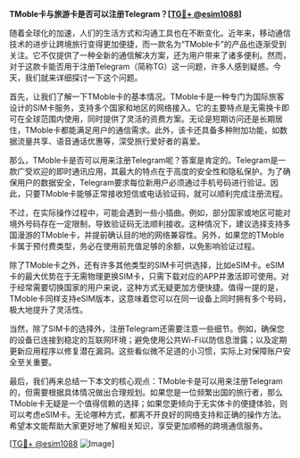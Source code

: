**TMoble卡与旅游卡是否可以注册Telegram？[[TG💪+ @esim1088](https://t.me/s/esim1088)]**

随着全球化的加速，人们的生活方式和沟通工具也在不断变化。近年来，移动通信技术的进步让跨境旅行变得更加便捷，而一款名为“TMoble卡”的产品也逐渐受到关注。它不仅提供了一种全新的通信解决方案，还为用户带来了诸多便利。然而，对于这款卡能否用于注册Telegram（简称TG）这一问题，许多人感到疑惑。今天，我们就来详细探讨一下这个问题。

首先，让我们了解一下TMoble卡的基本情况。TMoble卡是一种专门为国际旅客设计的SIM卡服务，支持多个国家和地区的网络接入。它的主要特点是无需换卡即可在全球范围内使用，同时提供了灵活的资费方案。无论是短期访问还是长期居住，TMoble卡都能满足用户的通信需求。此外，该卡还具备多种附加功能，如数据流量共享、语音通话优惠等，深受旅行爱好者的喜爱。

那么，TMoble卡是否可以用来注册Telegram呢？答案是肯定的。Telegram是一款广受欢迎的即时通讯应用，其最大的特点在于高度的安全性和隐私保护。为了确保用户的数据安全，Telegram要求每位新用户必须通过手机号码进行验证。因此，只要TMoble卡能够正常接收短信或电话验证码，就可以顺利完成注册流程。

不过，在实际操作过程中，可能会遇到一些小插曲。例如，部分国家或地区可能对境外号码存在一定限制，导致验证码无法顺利接收。这种情况下，建议选择支持多国漫游的TMoble卡，并提前确认目的地的网络兼容性。另外，如果您的TMoble卡属于预付费类型，务必在使用前充值足够的余额，以免影响验证过程。

除了TMoble卡之外，还有许多其他类型的SIM卡可供选择，比如eSIM卡。eSIM卡的最大优势在于无需物理更换SIM卡，只需下载对应的APP并激活即可使用。对于经常需要切换国家的用户来说，这种方式无疑更加方便快捷。值得一提的是，TMoble卡同样支持eSIM版本，这意味着您可以在同一设备上同时拥有多个号码，极大地提升了灵活性。

当然，除了SIM卡的选择外，注册Telegram还需要注意一些细节。例如，确保您的设备已连接到稳定的互联网环境；避免使用公共Wi-Fi以防信息泄露；以及定期更新应用程序以修复潜在漏洞。这些看似微不足道的小习惯，实际上对保障账户安全至关重要。

最后，我们再来总结一下本文的核心观点：TMoble卡是可以用来注册Telegram的，但需要根据具体情况做出合理规划。如果您是一位频繁出国的旅行者，那么TMoble卡无疑是一个值得信赖的选择；如果您更倾向于无实体卡的便捷体验，则可以考虑eSIM卡。无论哪种方式，都离不开良好的网络支持和正确的操作方法。希望本文能帮助大家更好地了解相关知识，享受更加顺畅的跨境通信服务。

[[TG💪+ @esim1088](https://t.me/s/esim1088) ![Image](https://i.postimg.cc/4NQfJmqS/Snipaste-2025-05-13-00-14-12.png)]